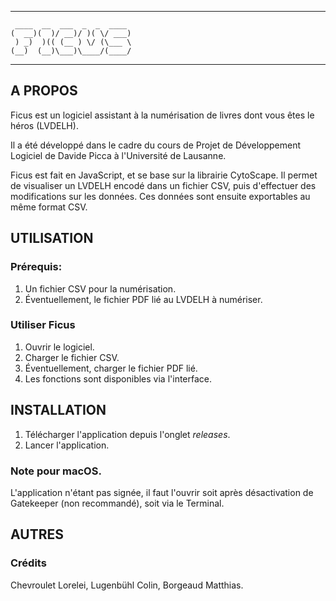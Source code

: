 
---
```
 ____  __  ___  _  _  ____ 
(  __)(  )/ __)/ )( \/ ___)
 ) _)  )(( (__ ) \/ (\___ \
(__)  (__)\___)\____/(____/
```
---
## A PROPOS
Ficus est un logiciel assistant à la numérisation de livres dont vous êtes le héros (LVDELH).

Il a été développé dans le cadre du cours de Projet de Développement Logiciel de Davide Picca à l'Université de Lausanne.

Ficus est fait en JavaScript, et se base sur la librairie CytoScape. 
Il permet de visualiser un LVDELH encodé dans un fichier CSV, puis d'effectuer des modifications sur les données. 
Ces données sont ensuite exportables au même format CSV. 

## UTILISATION

### Prérequis:
1. Un fichier CSV pour la numérisation.
2. Éventuellement, le fichier PDF lié au LVDELH à numériser.

### Utiliser Ficus
1. Ouvrir le logiciel.
2. Charger le fichier CSV.
3. Éventuellement, charger le fichier PDF lié.
4. Les fonctions sont disponibles via l'interface.

## INSTALLATION

1. Télécharger l'application depuis l'onglet _releases_.
2. Lancer l'application.

### Note pour macOS.
L'application n'étant pas signée, il faut l'ouvrir soit après désactivation de Gatekeeper (non recommandé), soit via le Terminal.

## AUTRES

### Crédits

Chevroulet Lorelei, Lugenbühl Colin, Borgeaud Matthias.

